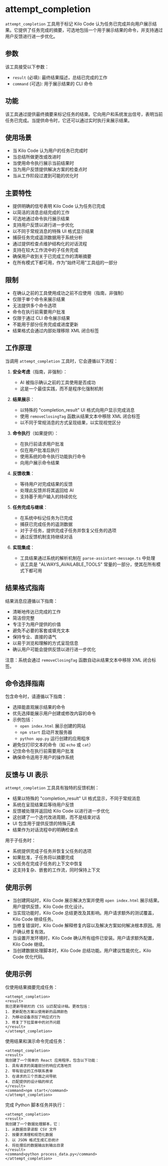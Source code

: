 # attempt_completion

`attempt_completion` 工具用于标记 Kilo Code 认为任务已完成并向用户展示结果。它提供了任务完成的摘要，可选地包括一个用于展示结果的命令，并支持通过用户反馈进行进一步优化。

## 参数

该工具接受以下参数：

- `result` (必填): 最终结果描述，总结已完成的工作
- `command` (可选): 用于展示结果的 CLI 命令

## 功能

该工具通过提供最终摘要来标记任务的结束。它向用户和系统发出信号，表明当前任务已完成。当提供命令时，它还可以通过实时执行来展示结果。

## 使用场景

- 当 Kilo Code 认为用户的任务已完成时
- 当总结所做更改或改进时
- 当使用命令执行展示当前结果时
- 当为用户反馈提供解决方案的检查点时
- 当从工作阶段过渡到可能的优化时

## 主要特性

- 提供明确的信号表明 Kilo Code 认为任务已完成
- 以简洁的消息总结完成的工作
- 可选地通过命令执行展示结果
- 支持用户反馈以进行进一步优化
- 以不同于常规消息的特殊 UI 格式显示结果
- 捕获任务完成遥测数据用于系统分析
- 通过提供检查点维护结构化的对话流程
- 支持在较大工作流中的子任务完成
- 确保用户收到关于已完成工作的清晰摘要
- 在所有模式下都可用，作为"始终可用"工具组的一部分

## 限制

- 在确认之前的工具使用成功之前不应使用（指南，非强制）
- 仅限于单个命令来展示结果
- 无法提供多个命令选项
- 命令在执行前需要用户批准
- 仅限于通过 CLI 命令展示结果
- 不能用于部分任务完成或进度更新
- 结果格式会通过内部处理移除 XML 闭合标签

## 工作原理

当调用 `attempt_completion` 工具时，它会遵循以下流程：

1. **安全考虑**（指南，非强制）：
   - AI 被指示确认之前的工具使用是否成功
   - 这是一个最佳实践，而不是程序化强制机制

2. **结果展示**：
   - 以特殊的 "completion_result" UI 格式向用户显示完成消息
   - 使用 `removeClosingTag` 函数从结果文本中移除 XML 闭合标签
   - 以不同于常规消息的方式呈现结果，以实现视觉区分

3. **命令执行**（如果提供）：
   - 在执行前请求用户批准
   - 仅在用户批准后执行
   - 使用系统的命令执行功能执行命令
   - 向用户展示命令结果

4. **反馈收集**：
   - 等待用户对完成结果的反馈
   - 处理此反馈并将其返回给 AI
   - 支持基于用户输入的持续优化

5. **任务完成与继续**：
   - 在系统中标记任务为已完成
   - 捕获已完成任务的遥测数据
   - 对于子任务，提供完成子任务并恢复父任务的选项
   - 通过反馈机制支持继续对话

6. **实现集成**：
   - 工具结果通过系统的解析机制在 `parse-assistant-message.ts` 中处理
   - 该工具是 "ALWAYS_AVAILABLE_TOOLS" 常量的一部分，使其在所有模式下都可用

## 结果格式指南

结果消息应遵循以下指南：

- 清晰地传达已完成的工作
- 简洁但完整
- 专注于为用户提供的价值
- 避免不必要的客套或填充文本
- 保持专业、直接的语气
- 以易于浏览和理解的方式呈现信息
- 确认用户可能会提供反馈以进行进一步优化

注意：系统会通过 `removeClosingTag` 函数自动从结果文本中移除 XML 闭合标签。

## 命令选择指南

包含命令时，请遵循以下指南：

- 选择能直观展示结果的命令
- 优先选择能展示用户创建或修改内容的命令
- 示例包括：
   * `open index.html` 展示创建的网站
   * `npm start` 启动开发服务器
   * `python app.py` 运行创建的应用程序
- 避免仅打印文本的命令（如 `echo` 或 `cat`）
- 记住命令在执行前需要用户批准
- 确保命令适用于用户的操作系统

## 反馈与 UI 表示

`attempt_completion` 工具具有独特的反馈机制：

- 结果以特殊的 "completion_result" UI 格式显示，不同于常规消息
- 系统在呈现结果后等待用户反馈
- 反馈被处理并返回给 Kilo Code 以进行进一步优化
- 这创建了一个迭代改进周期，而不是结束对话
- UI 包含用于提供反馈的特殊元素
- 结果作为对话流程中的明确检查点

用于子任务时：
- 系统提供完成子任务并恢复父任务的选项
- 如果批准，子任务将以摘要完成
- 父任务在完成子任务的上下文中恢复
- 这支持复杂、嵌套的工作流，同时保持上下文

## 使用示例

- 当创建网站时，Kilo Code 展示解决方案并使用 `open index.html` 展示结果。用户提供反馈，Kilo Code 优化设计。
- 当实现功能时，Kilo Code 总结更改及其影响。用户请求额外的测试覆盖，Kilo Code 继续任务。
- 当修复错误时，Kilo Code 解释修复内容以及解决方案如何解决根本原因。用户确认修复有效。
- 当设置开发环境时，Kilo Code 确认所有组件已安装。用户请求额外配置，Kilo Code 继续。
- 当创建数据处理脚本时，Kilo Code 总结功能。用户建议性能优化，Kilo Code 优化代码。

## 使用示例

仅使用结果摘要完成任务：
```
<attempt_completion>
<result>
我已更新导航栏的 CSS 以匹配设计稿。更改包括：
1. 更新配色方案以使用新的品牌颜色
2. 为移动设备添加了响应式行为
3. 修复了下拉菜单中的对齐问题
</result>
</attempt_completion>
```

使用结果和演示命令完成任务：
```
<attempt_completion>
<result>
我创建了一个简单的 React 应用程序，包含以下功能：
1. 具有请求的英雄部分的响应式落地页
2. 带有验证的工作联系表单
3. 在请求的三个页面之间导航
4. 匹配提供的设计稿的样式
</result>
<command>npm start</command>
</attempt_completion>
```

完成 Python 脚本任务并执行：
```
<attempt_completion>
<result>
我创建了一个数据处理脚本，它：
1. 从数据目录读取 CSV 文件
2. 按要求清理和规范化数据
3. 以 JSON 格式生成汇总统计
4. 将处理后的数据输出到输出目录
</result>
<command>python process_data.py</command>
</attempt_completion>
```